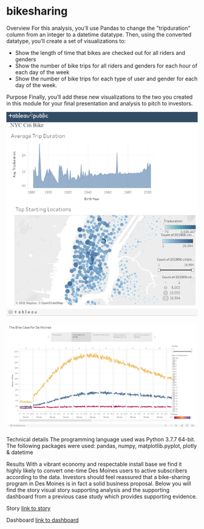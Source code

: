 # bikesharing

Overview 
For this analysis, you’ll use Pandas to change the "tripduration" column from an integer to a datetime datatype. Then, using the converted datatype, you’ll create a set of visualizations to:

* Show the length of time that bikes are checked out for all riders and genders
* Show the number of bike trips for all riders and genders for each hour of each day of the week
* Show the number of bike trips for each type of user and gender for each day of the week.

Purpose
Finally, you’ll add these new visualizations to the two you created in this module for your final presentation and analysis to pitch to investors.

![Dashboard_pix](https://github.com/basecipher/bikesharing/blob/main/images/Dashboard.png)

![Story_pix](https://github.com/basecipher/bikesharing/blob/main/images/Story.png)

Technical details
The programming language used was Python 3.7.7 64-bit. The following packages were used: pandas, numpy, matplotlib.pyplot, plotly & datetime

Results
With a vibrant economy and respectable install base we find it highly likely to convert one-time Des Moines users to active subscribers according to the data.   Investors should feel reassured that a bike-sharing program in Des Moines is in fact a solid business proposal.  Below you will find the story visual story supporting analysis and the supporting dashboard from a previous case study which provides supporting evidence.

Story
[link to story](https://public.tableau.com/profile/basecipher#!/vizhome/TheBikeCaseforDeMoines/TheBikeCaseforDeMoines)

Dashboard
[link to dashboard](https://public.tableau.com/profile/basecipher#!/vizhome/Dashboard1_16118333896730/NYCCitiBike)

